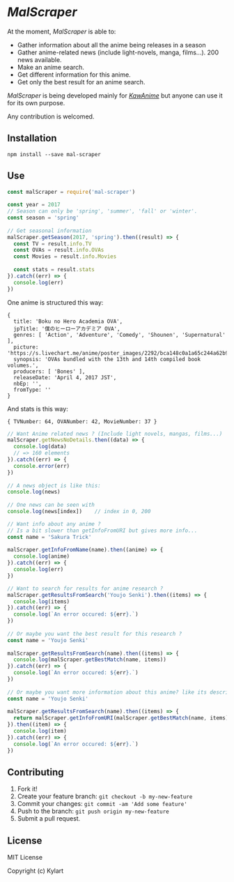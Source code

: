 # _MalScraper_

At the moment, _MalScraper_ is able to:
* Gather information about all the anime being releases in a season
* Gather anime-related news (include light-novels, manga, films...). 200 news available.
* Make an anime search.
* Get different information for this anime.
* Get only the best result for an anime search.

_MalScraper_ is being developed mainly for [_KawAnime_](https://github.com/Kylart/KawAnime) but anyone can use it for
 its own purpose.

Any contribution is welcomed.

## Installation
    npm install --save mal-scraper

## Use
```javascript
const malScraper = require('mal-scraper')
  
const year = 2017
// Season can only be 'spring', 'summer', 'fall' or 'winter'.
const season = 'spring' 
  
// Get seasonal information 
malScraper.getSeason(2017, 'spring').then((result) => {
  const TV = result.info.TV
  const OVAs = result.info.OVAs
  const Movies = result.info.Movies
  
  const stats = result.stats
}).catch((err) => {
  console.log(err)
})
```

One anime is structured this way: 
```
{ 
  title: 'Boku no Hero Academia OVA',
  jpTitle: '僕のヒーローアカデミア OVA',
  genres: [ 'Action', 'Adventure', 'Comedy', 'Shounen', 'Supernatural' ],
  picture: 'https://s.livechart.me/anime/poster_images/2292/bca148c0a1a65c244a62b997d16e0cb20344503d.jpg',
  synopsis: 'OVAs bundled with the 13th and 14th compiled book volumes.',
  producers: [ 'Bones' ],
  releaseDate: 'April 4, 2017 JST',
  nbEp: '',
  fromType: '' 
}
```

And stats is this way: 
```
{ TVNumber: 64, OVANumber: 42, MovieNumber: 37 }
```
   
```javascript
// Want Anime related news ? (Include light novels, mangas, films...)
malScraper.getNewsNoDetails.then((data) => {
  console.log(data)
  // => 160 elements
}).catch((err) => {
  console.error(err)
})
  
// A news object is like this: 
console.log(news)
  
// One news can be seen with 
console.log(news[index])    // index in 0, 200 
```

```javascript
// Want info about any anime ? 
// Is a bit slower than getInfoFromURI but gives more info...
const name = 'Sakura Trick'
 
malScraper.getInfoFromName(name).then((anime) => {
  console.log(anime)
}).catch((err) => {
  console.log(err)
})

```

```javascript
// Want to search for results for anime research ?
malScraper.getResultsFromSearch('Youjo Senki').then((items) => {
  console.log(items)
}).catch((err) => {
  console.log(`An error occured: ${err}.`)
})
 
// Or maybe you want the best result for this research ?
const name = 'Youjo Senki'
 
malScraper.getResultsFromSearch(name).then((items) => {
  console.log(malScraper.getBestMatch(name, items))
}).catch((err) => {
  console.log(`An error occured: ${err}.`)
})
 
// Or maybe you want more information about this anime? like its description?
const name = 'Youjo Senki'
 
malScraper.getResultsFromSearch(name).then((items) => {
  return malScraper.getInfoFromURI(malScraper.getBestMatch(name, items))
}).then((item) => {
  console.log(item)
}).catch((err) => {
  console.log(`An error occured: ${err}.`)
})
```

## Contributing
1. Fork it!
2. Create your feature branch: `git checkout -b my-new-feature`
3. Commit your changes: `git commit -am 'Add some feature'`
4. Push to the branch: `git push origin my-new-feature`
5. Submit a pull request.

## License
MIT License

Copyright (c) Kylart
